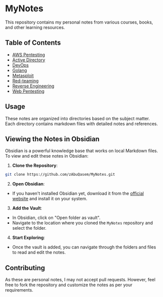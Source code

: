 # MyNotes

This repository contains my personal notes from various courses, books, and other learning resources.

## Table of Contents

- [AWS Pentesting](AWS%20Pentesting/)
- [Active Directory](Active%20Directory/)
- [DevOps](DevOps/)
- [Golang](Golang/)
- [Metasploit](Metasploit/)
- [Red-teaming](Red-teaming/)
- [Reverse Engineering](Reverse%20Engineering/)
- [Web Pentesting](WebPentesting/)

## Usage

These notes are organized into directories based on the subject matter. Each directory contains markdown files with detailed notes and references.

## Viewing the Notes in Obsidian

Obsidian is a powerful knowledge base that works on local Markdown files. To view and edit these notes in Obsidian:

1. **Clone the Repository**:

```bash
git clone https://github.com/zAbuQasem/MyNotes.git
```

2. **Open Obsidian**:

- If you haven't installed Obsidian yet, download it from the [official website](https://obsidian.md/) and install it on your system.

3. **Add the Vault**:

- In Obsidian, click on "Open folder as vault".
- Navigate to the location where you cloned the `MyNotes` repository and select the folder.

4. **Start Exploring**:

- Once the vault is added, you can navigate through the folders and files to read and edit the notes.

## Contributing

As these are personal notes, I may not accept pull requests. However, feel free to fork the repository and customize the notes as per your requirements.